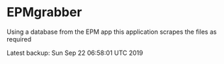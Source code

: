 # EPMgrabber
Using a database from the EPM app this application scrapes the files as required


Latest backup: Sun Sep 22 06:58:01 UTC 2019
